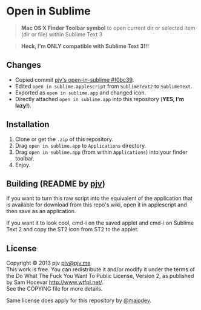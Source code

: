 # Open in Sublime

> **Mac OS X Finder Toolbar symbol** to open current dir or selected item (dir or file) within Sublime Text 3

> **Heck, I'm ONLY compatible with Sublime Text 3!!!**

## Changes
* Copied commit [pjv's open-in-sublime #f0bc39](https://github.com/pjv/open-in-sublime/tree/f0bc39b2dc867ee515ca48599d9ba2cbabcba494).
* Edited `open in sublime.applescript` from `SublimeText2` to `SublimeText`.
* Exported as `open in sublime.app` and changed icon. 
* Directly attached `open in sublime.app` into this repository (**YES, I'm lazy!**).

## Installation
1. Clone or get the `.zip` of this repository.
1. Drag `open in sublime.app` to `Applications` directory. 
2. Drag `open in sublime.app` (from within `Applications`) into your finder toolbar.
3. Enjoy.

## Building (README by [pjv](https://github.com/pjv/open-in-sublime/tree/f0bc39b2dc867ee515ca48599d9ba2cbabcba494))
If you want to turn this raw script into the equivalent of the application that is available for download from this repo's wiki, open it in applescript and then save as an application.

If you want it to look cool, cmd-i on the saved applet and cmd-i on Sublime Text 2 and copy the ST2 icon from ST2 to the applet.

## License

Copyright © 2013 pjv <pjv@pjv.me>  
This work is free. You can redistribute it and/or modify it under the
terms of the Do What The Fuck You Want To Public License, Version 2,
as published by Sam Hocevar http://www.wtfpl.net/.   
See the COPYING file for more details.

Same license does apply for this repository by [@majodev](https://twitter.com/majodev).